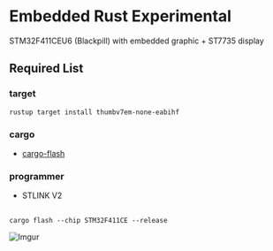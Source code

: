 # Embedded Rust Experimental
STM32F411CEU6 (Blackpill) with embedded graphic + ST7735 display

## Required List
### target
`rustup target install thumbv7em-none-eabihf`

### cargo
- [cargo-flash](https://github.com/probe-rs/cargo-flash)

### programmer
- STLINK V2

## 
`cargo flash --chip STM32F411CE --release`

![Imgur](https://i.imgur.com/GVlKXHh.gifv)
